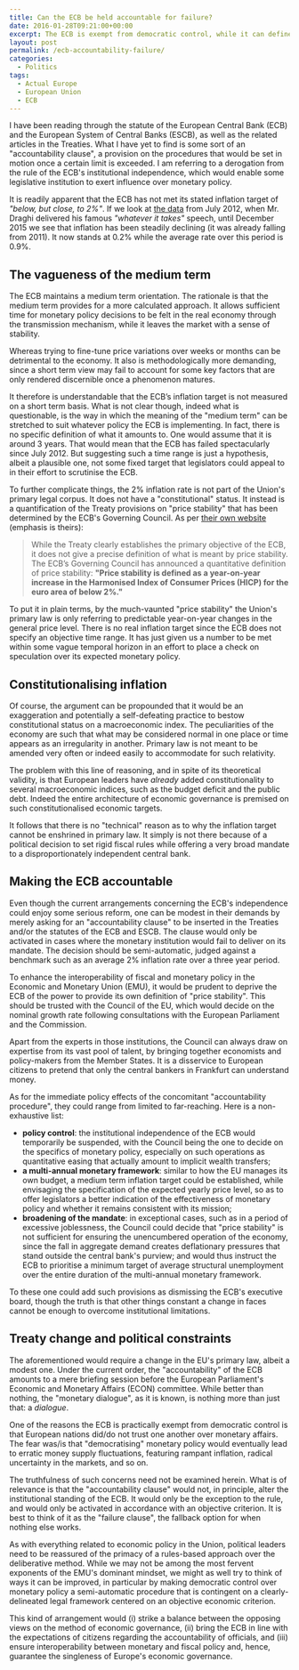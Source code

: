 ```yaml
---
title: Can the ECB be held accountable for failure?
date: 2016-01-28T09:21:00+00:00
excerpt: The ECB is exempt from democratic control, while it can define "price stability". An "accountability clause" is needed.
layout: post
permalink: /ecb-accountability-failure/
categories:
  - Politics
tags:
  - Actual Europe
  - European Union
  - ECB
---
```

I have been reading through the statute of the European Central Bank (ECB) and the European System of Central Banks (ESCB), as well as the related articles in the Treaties. What I have yet to find is some sort of an "accountability clause", a provision on the procedures that would be set in motion once a certain limit is exceeded. I am referring to a derogation from the rule of the ECB's institutional independence, which would enable some legislative institution to exert influence over monetary policy.

It is readily apparent that the ECB has not met its stated inflation target of *"below, but close, to 2%"*. If we look at [the data](https://www.ecb.europa.eu/stats/prices/hicp/html/inflation.en.html) from July 2012, when Mr. Draghi delivered his famous *"whatever it takes"* speech, until December 2015 we see that inflation has been steadily declining (it was already falling from 2011). It now stands at 0.2% while the average rate over this period is 0.9%.

## The vagueness of the medium term

The ECB maintains a medium term orientation. The rationale is that the medium term provides for a more calculated approach. It allows sufficient time for monetary policy decisions to be felt in the real economy through the transmission mechanism, while it leaves the market with a sense of stability.

Whereas trying to fine-tune price variations over weeks or months can be detrimental to the economy. It also is methodologically more demanding, since a short term view may fail to account for some key factors that are only rendered discernible once a phenomenon matures.

It therefore is understandable that the ECB’s inflation target is not measured on a short term basis. What is not clear though, indeed what is questionable, is the way in which the meaning of the "medium term" can be stretched to suit whatever policy the ECB is implementing. In fact, there is no specific definition of what it amounts to. One would assume that it is around 3 years. That would mean that the ECB has failed spectacularly since July 2012. But suggesting such a time range is just a hypothesis, albeit a plausible one, not some fixed target that legislators could appeal to in their effort to scrutinise the ECB.

To further complicate things, the 2% inflation rate is not part of the Union's primary legal corpus. It does not have a "constitutional" status. It instead is a quantification of the Treaty provisions on "price stability" that has been determined by the ECB's Governing Council. As per [their own website](https://www.ecb.europa.eu/mopo/strategy/pricestab/html/index.en.html) (emphasis is theirs):

> While the Treaty clearly establishes the primary objective of the ECB, it does not give a precise definition of what is meant by price stability.
The ECB’s Governing Council has announced a quantitative definition of price stability:
**"Price stability is defined as a year-on-year increase in the Harmonised Index of Consumer Prices (HICP) for the euro area of below 2%."**

To put it in plain terms, by the much-vaunted "price stability" the Union's primary law is only referring to predictable year-on-year changes in the general price level. There is no real inflation target since the ECB does not specify an objective time range. It has just given us a number to be met within some vague temporal horizon in an effort to place a check on speculation over its expected monetary policy.

## Constitutionalising inflation

Of course, the argument can be propounded that it would be an exaggeration and potentially a self-defeating practice to bestow constitutional status on a macroeconomic index. The peculiarities of the economy are such that what may be considered normal in one place or time appears as an irregularity in another. Primary law is not meant to be amended very often or indeed easily to accommodate for such relativity.

The problem with this line of reasoning, and in spite of its theoretical validity, is that European leaders have *already* added constitutionality to several macroeconomic indices, such as the budget deficit and the public debt. Indeed the entire architecture of economic governance is premised on such constitutionalised economic targets.

It follows that there is no "technical" reason as to why the inflation target cannot be enshrined in primary law. It simply is not there because of a political decision to set rigid fiscal rules while offering a very broad mandate to a disproportionately independent central bank.

## Making the ECB accountable

Even though the current arrangements concerning the ECB's independence could enjoy some serious reform, one can be modest in their demands by merely asking for an "accountability clause" to be inserted in the Treaties and/or the statutes of the ECB and ESCB. The clause would only be activated in cases where the monetary institution would fail to deliver on its mandate. The decision should be semi-automatic, judged against a benchmark such as an average 2% inflation rate over a three year period.

To enhance the interoperability of fiscal and monetary policy in the Economic and Monetary Union (EMU), it would be prudent to deprive the ECB of the power to provide its own definition of "price stability". This should be trusted with the Council of the EU, which would decide on the nominal growth rate following consultations with the European Parliament and the Commission.

Apart from the experts in those institutions, the Council can always draw on expertise from its vast pool of talent, by bringing together economists and policy-makers from the Member States. It is a disservice to European citizens to pretend that only the central bankers in Frankfurt can understand money.

As for the immediate policy effects of the concomitant "accountability procedure", they could range from limited to far-reaching. Here is a non-exhaustive list:

- **policy control**: the institutional independence of the ECB would temporarily be suspended, with the Council being the one to decide on the specifics of monetary policy, especially on such operations as quantitative easing that actually amount to implicit wealth transfers;
- **a multi-annual monetary framework**: similar to how the EU manages its own budget, a medium term inflation target could be established, while envisaging the specification of the expected yearly price level, so as to offer legislators a better indication of the effectiveness of monetary policy and whether it remains consistent with its mission;
- **broadening of the mandate**: in exceptional cases, such as in a period of excessive joblessness, the Council could decide that "price stability" is not sufficient for ensuring the unencumbered operation of the economy, since the fall in aggregate demand creates deflationary pressures that stand outside the central bank's purview; and would thus instruct the ECB to prioritise a minimum target of average structural unemployment over the entire duration of the multi-annual monetary framework.

To these one could add such provisions as dismissing the ECB's executive board, though the truth is that other things constant a change in faces cannot be enough to overcome institutional limitations.

## Treaty change and political constraints

The aforementioned would require a change in the EU's primary law, albeit a modest one. Under the current order, the "accountability" of the ECB amounts to a mere briefing session before the European Parliament's Economic and Monetary Affairs (ECON) committee. While better than nothing, the "monetary dialogue", as it is known, is nothing more than just that: a *dialogue*.

One of the reasons the ECB is practically exempt from democratic control is that European nations did/do not trust one another over monetary affairs. The fear was/is that "democratising" monetary policy would eventually lead to erratic money supply fluctuations, featuring rampant inflation, radical uncertainty in the markets, and so on.

The truthfulness of such concerns need not be examined herein. What is of relevance is that the "accountability clause" would not, in principle, alter the institutional standing of the ECB. It would only be the exception to the rule, and would only be activated in accordance with an objective criterion. It is best to think of it as the "failure clause", the fallback option for when nothing else works.

As with everything related to economic policy in the Union, political leaders need to be reassured of the primacy of a rules-based approach over the deliberative method. While we may not be among the most fervent exponents of the EMU's dominant mindset, we might as well try to think of ways it can be improved, in particular by making democratic control over monetary policy a semi-automatic procedure that is contingent on a clearly-delineated legal framework centered on an objective economic criterion.

This kind of arrangement would (i) strike a balance between the opposing views on the method of economic governance, (ii) bring the ECB in line with the expectations of citizens regarding the accountability of officials, and (iii) ensure interoperability between monetary and fiscal policy and, hence, guarantee the singleness of Europe's economic governance.
